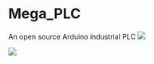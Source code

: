 # Mega_PLC
An open source Arduino industrial PLC
![](https://github.com/TheDIYGuy999/Mega_PLC/blob/master/bottom%20view.jpg)

![](https://github.com/TheDIYGuy999/Mega_PLC/blob/master/top%20view.jpg)

